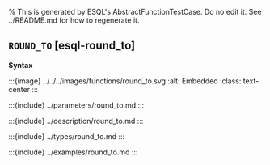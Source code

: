 % This is generated by ESQL's AbstractFunctionTestCase. Do no edit it. See ../README.md for how to regenerate it.

## `ROUND_TO` [esql-round_to]

**Syntax**

:::{image} ../../../images/functions/round_to.svg
:alt: Embedded
:class: text-center
:::


:::{include} ../parameters/round_to.md
:::

:::{include} ../description/round_to.md
:::

:::{include} ../types/round_to.md
:::

:::{include} ../examples/round_to.md
:::
